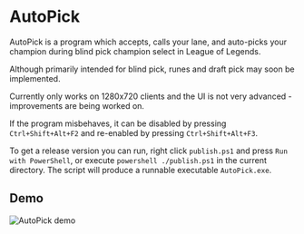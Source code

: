 # AutoPick
AutoPick is a program which accepts, calls your lane, and auto-picks your champion during blind pick champion select in League of Legends.

Although primarily intended for blind pick, runes and draft pick may soon be implemented.

Currently only works on 1280x720 clients and the UI is not very advanced - improvements are being worked on.

If the program misbehaves, it can be disabled by pressing `Ctrl+Shift+Alt+F2` and re-enabled by pressing `Ctrl+Shift+Alt+F3`.

To get a release version you can run, right click `publish.ps1` and press `Run with PowerShell`, or execute `powershell ./publish.ps1` in the current directory. The script will produce a runnable executable `AutoPick.exe`.

## Demo
![AutoPick demo](demo.gif)
